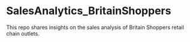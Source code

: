 # SalesAnalytics_BritainShoppers
This repo shares insights on the sales analysis of Britain Shoppers retail chain outlets.
